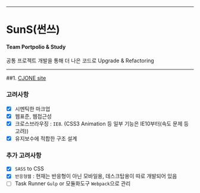 ******************************************************
# SunS(썬쓰)
#### Team Portpolio &amp; Study

공통 프로젝트 개발을 통해 더 나은 코드로 Upgrade & Refactoring

******************************************************

##1. [CJONE site](http://www.cjone.com/)

### 고려사항 

- [x] 시멘틱한 마크업 <br>
- [x] 웹표준, 웹접근성 <br>
- [x] 크로스브라우징 : `IE8`. (CSS3 Animation 등 일부 기능은 IE10부터(속도 문제 등 고려))
- [x] 유지보수에 적합한 구조 설계 <br>

### 추가 고려사항

- [x] `SASS` to CSS <br>
- [x] `반응형웹` : 현재는 반응형이 아닌 모바일용, 데스크탑용이 따로 개발되어 있음  <br>
- [ ] Task Runner `Gulp` or 모듈화도구 `Webpack`으로 관리 <br>
